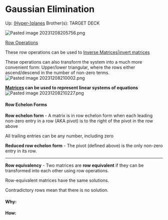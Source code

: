# Gaussian Elimination

Up: [(Hyper-)planes]((hyper-)planes)
Brother(s):
TARGET DECK

![Pasted image 20231208205756.png](pasted_image_20231208205756.png)

[Row Operations](row_operations)

These row operations can be used to [Inverse Matrices|invert matrices](inverse_matrices|invert_matrices)

These operations can also transform the system into a much more convenient form:
	Upper/lower triangular, where the rows either ascend/descend in the number of non-zero terms.
		![Pasted image 20231208210002.png](pasted_image_20231208210002.png)


**[Matrices](matrices) can be used to represent linear systems of equations**
	![Pasted image 20231208210227.png](pasted_image_20231208210227.png)


#### Row Echelon Forms

**Row echelon form** - A matrix is in row echelon form when each leading non-zero entry in a row (AKA pivot) is to the right of the pivot in the row above

All trailing entries can be any number, including zero

**Reduced row echelon form** - The pivot (defined above) is the only non-zero entry in its row.

****

**Row equivalency** - Two matrices are **row equivalent** if they can be transformed into each other using row operations.

Row-equivalent matrices have the same solutions.

Contradictory rows mean that there is no solution.




























#### Why:
#### How:










